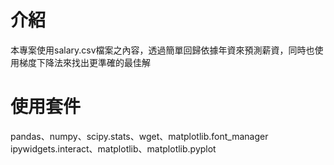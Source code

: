 # 介紹
本專案使用salary.csv檔案之內容，透過簡單回歸依據年資來預測薪資，同時也使用梯度下降法來找出更準確的最佳解
# 使用套件
pandas、numpy、scipy.stats、wget、matplotlib.font_manager  
ipywidgets.interact、matplotlib、matplotlib.pyplot
